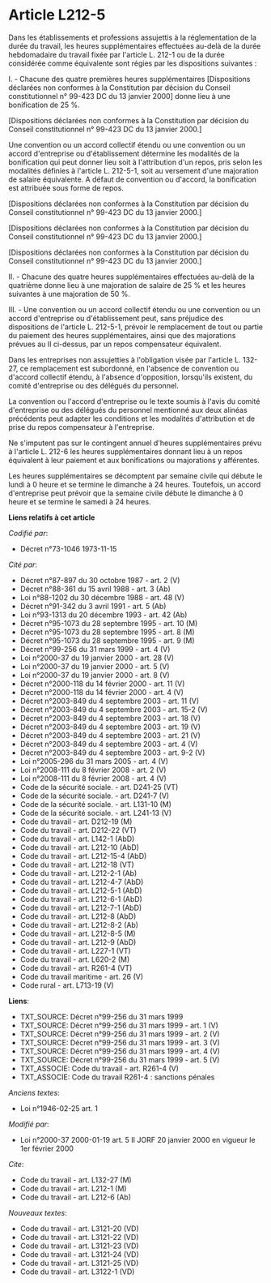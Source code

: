 # Article L212-5

Dans les établissements et professions assujettis à la réglementation de la durée du travail, les heures supplémentaires
effectuées au-delà de la durée hebdomadaire du travail fixée par l'article L. 212-1 ou de la durée considérée comme
équivalente sont régies par les dispositions suivantes :

I. - Chacune des quatre premières heures supplémentaires [Dispositions déclarées non conformes à la Constitution par décision
du Conseil constitutionnel n° 99-423 DC du 13 janvier 2000] donne lieu à une bonification de 25 %.

[Dispositions déclarées non conformes à la Constitution par décision du Conseil constitutionnel n° 99-423 DC du 13 janvier
2000.]

Une convention ou un accord collectif étendu ou une convention ou un accord d'entreprise ou d'établissement détermine les
modalités de la bonification qui peut donner lieu soit à l'attribution d'un repos, pris selon les modalités définies à
l'article L. 212-5-1, soit au versement d'une majoration de salaire équivalente. A défaut de convention ou d'accord, la
bonification est attribuée sous forme de repos.

[Dispositions déclarées non conformes à la Constitution par décision du Conseil constitutionnel n° 99-423 DC du 13 janvier
2000.]

[Dispositions déclarées non conformes à la Constitution par décision du Conseil constitutionnel n° 99-423 DC du 13 janvier
2000.]

[Dispositions déclarées non conformes à la Constitution par décision du Conseil constitutionnel n° 99-423 DC du 13 janvier
2000.]

II. - Chacune des quatre heures supplémentaires effectuées au-delà de la quatrième donne lieu à une majoration de salaire de
25 % et les heures suivantes à une majoration de 50 %.

III. - Une convention ou un accord collectif étendu ou une convention ou un accord d'entreprise ou d'établissement peut, sans
préjudice des dispositions de l'article L. 212-5-1, prévoir le remplacement de tout ou partie du paiement des heures
supplémentaires, ainsi que des majorations prévues au II ci-dessus, par un repos compensateur équivalent.

Dans les entreprises non assujetties à l'obligation visée par l'article L. 132-27, ce remplacement est subordonné, en
l'absence de convention ou d'accord collectif étendu, à l'absence d'opposition, lorsqu'ils existent, du comité d'entreprise
ou des délégués du personnel.

La convention ou l'accord d'entreprise ou le texte soumis à l'avis du comité d'entreprise ou des délégués du personnel
mentionné aux deux alinéas précédents peut adapter les conditions et les modalités d'attribution et de prise du repos
compensateur à l'entreprise.

Ne s'imputent pas sur le contingent annuel d'heures supplémentaires prévu à l'article L. 212-6 les heures supplémentaires
donnant lieu à un repos équivalent à leur paiement et aux bonifications ou majorations y afférentes.

Les heures supplémentaires se décomptent par semaine civile qui débute le lundi à 0 heure et se termine le dimanche à 24
heures. Toutefois, un accord d'entreprise peut prévoir que la semaine civile débute le dimanche à 0 heure et se termine le
samedi à 24 heures.

**Liens relatifs à cet article**

_Codifié par_:

  - Décret n°73-1046 1973-11-15

_Cité par_:

  - Décret n°87-897 du 30 octobre 1987 - art. 2 (V)
  - Décret n°88-361 du 15 avril 1988 - art. 3 (Ab)
  - Loi n°88-1202 du 30 décembre 1988 - art. 48 (V)
  - Décret n°91-342 du 3 avril 1991 - art. 5 (Ab)
  - Loi n°93-1313 du 20 décembre 1993 - art. 42 (Ab)
  - Décret n°95-1073 du 28 septembre 1995 - art. 10 (M)
  - Décret n°95-1073 du 28 septembre 1995 - art. 8 (M)
  - Décret n°95-1073 du 28 septembre 1995 - art. 9 (M)
  - Décret n°99-256 du 31 mars 1999 - art. 4 (V)
  - Loi n°2000-37 du 19 janvier 2000 - art. 28 (V)
  - Loi n°2000-37 du 19 janvier 2000 - art. 5 (V)
  - Loi n°2000-37 du 19 janvier 2000 - art. 8 (V)
  - Décret n°2000-118 du 14 février 2000 - art. 11 (V)
  - Décret n°2000-118 du 14 février 2000 - art. 4 (V)
  - Décret n°2003-849 du 4 septembre 2003 - art. 11 (V)
  - Décret n°2003-849 du 4 septembre 2003 - art. 15-2 (V)
  - Décret n°2003-849 du 4 septembre 2003 - art. 18 (V)
  - Décret n°2003-849 du 4 septembre 2003 - art. 19 (V)
  - Décret n°2003-849 du 4 septembre 2003 - art. 21 (V)
  - Décret n°2003-849 du 4 septembre 2003 - art. 4 (V)
  - Décret n°2003-849 du 4 septembre 2003 - art. 9-2 (V)
  - Loi n°2005-296 du 31 mars 2005 - art. 4 (V)
  - Loi n°2008-111 du 8 février 2008 - art. 2 (V)
  - Loi n°2008-111 du 8 février 2008 - art. 4 (V)
  - Code de la sécurité sociale. - art. D241-25 (VT)
  - Code de la sécurité sociale. - art. D241-7 (V)
  - Code de la sécurité sociale. - art. L131-10 (M)
  - Code de la sécurité sociale. - art. L241-13 (V)
  - Code du travail - art. D212-19 (M)
  - Code du travail - art. D212-22 (VT)
  - Code du travail - art. L142-1 (AbD)
  - Code du travail - art. L212-10 (AbD)
  - Code du travail - art. L212-15-4 (AbD)
  - Code du travail - art. L212-18 (VT)
  - Code du travail - art. L212-2-1 (Ab)
  - Code du travail - art. L212-4-7 (AbD)
  - Code du travail - art. L212-5-1 (AbD)
  - Code du travail - art. L212-6-1 (AbD)
  - Code du travail - art. L212-7-1 (AbD)
  - Code du travail - art. L212-8 (AbD)
  - Code du travail - art. L212-8-2 (Ab)
  - Code du travail - art. L212-8-5 (M)
  - Code du travail - art. L212-9 (AbD)
  - Code du travail - art. L227-1 (VT)
  - Code du travail - art. L620-2 (M)
  - Code du travail - art. R261-4 (VT)
  - Code du travail maritime - art. 26 (V)
  - Code rural - art. L713-19 (V)

**Liens**:

  - TXT_SOURCE: Décret n°99-256 du 31 mars 1999
  - TXT_SOURCE: Décret n°99-256 du 31 mars 1999 - art. 1 (V)
  - TXT_SOURCE: Décret n°99-256 du 31 mars 1999 - art. 2 (V)
  - TXT_SOURCE: Décret n°99-256 du 31 mars 1999 - art. 3 (V)
  - TXT_SOURCE: Décret n°99-256 du 31 mars 1999 - art. 4 (V)
  - TXT_SOURCE: Décret n°99-256 du 31 mars 1999 - art. 5 (V)
  - TXT_ASSOCIE: Code du travail - art. R261-4 (V)
  - TXT_ASSOCIE: Code du travail R261-4 : sanctions pénales

_Anciens textes_:

  - Loi n°1946-02-25 art. 1

_Modifié par_:

  - Loi n°2000-37 2000-01-19 art. 5 II JORF 20 janvier 2000 en vigueur le 1er février 2000

_Cite_:

  - Code du travail - art. L132-27 (M)
  - Code du travail - art. L212-1 (M)
  - Code du travail - art. L212-6 (Ab)

_Nouveaux textes_:

  - Code du travail - art. L3121-20 (VD)
  - Code du travail - art. L3121-22 (VD)
  - Code du travail - art. L3121-23 (VD)
  - Code du travail - art. L3121-24 (VD)
  - Code du travail - art. L3121-25 (VD)
  - Code du travail - art. L3122-1 (VD)
